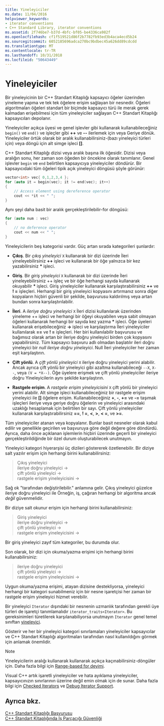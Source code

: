 ```yaml
---
title: Yineleyiciler
ms.date: 11/04/2016
helpviewer_keywords:
- iterator conventions
- C++ Standard Library, iterator conventions
ms.assetid: 2f746be7-b37d-4bfc-bf05-be4336ca982f
ms.openlocfilehash: cf1f519521d86f2b7782fb93ed3b4aca4ecd5b24
ms.sourcegitcommit: 6052185696adca270bc9bdbec45a626dd89cdcdd
ms.translationtype: MT
ms.contentlocale: tr-TR
ms.lasthandoff: 10/31/2018
ms.locfileid: "50643449"
---
```

# <a name="iterators"></a>Yineleyiciler

Bir yineleyicinin bir C++ Standart Kitaplığı kapsayıcı öğeler üzerinden yineleme yapma ve tek tek öğelere erişim sağlayan bir nesnedir. Öğeleri algoritmaları öğeleri standart bir biçimde kapsayıcı türü ile merak gerek kalmadan erişebilmesi için tüm yineleyiciler sağlayan C++ Standart Kitaplığı kapsayıcıları depolanır.

Yineleyiciler açıkça üyesi ve genel işlevler gibi kullanarak kullanabileceğiniz `begin()` ve `end()` ve işleçler gibi **++** ve **--** ilerlemek için veya Geriye dönük. Yineleyiciler örtük olarak bir aralık kullanabilirsiniz-(bazı yineleyici türleri için) veya döngü için alt simge işleci  **\[]**.

C++ Standart Kitaplığı dizisi veya aralık başına ilk öğesidir. Dizisi veya aralığın sonu, her zaman son öğeden bir öncekine olarak tanımlanır. Genel işlevler `begin` ve `end` belirtilen kapsayıcıya yineleyiciler döndürür. Bir kapsayıcıdaki tüm öğeleri tipik açık yineleyici döngüsü şöyle görünür:

```cpp
vector<int> vec{ 0,1,2,3,4 };
for (auto it = begin(vec); it != end(vec); it++)
{
    // Access element using dereference operator
    cout << *it << " ";
}
```

Aynı şeyi daha basit bir aralık gerçekleştirilebilir-for döngüsü:

```cpp
for (auto num : vec)
{
    // no deference operator
    cout << num << " ";
}
```

Yineleyicilerin beş kategorisi vardır. Güç artan sırada kategorileri şunlardır:

- **Çıkış**. Bir *çıkış yineleyici* `X` kullanarak bir dizi üzerinde İleri yineleyebilirsiniz **++** işleci ve kullanarak bir öğe yalnızca bir kez yazabilirsiniz **&ast;** işleci.

- **Giriş**. Bir *giriş yineleyici* `X` kullanarak bir dizi üzerinde İleri yineleyebilirsiniz ++ işleç ve bir öğe herhangi sayıda kullanarak okuyabilir **&ast;** işleci. Giriş yineleyiciler kullanarak karşılaştırabilirsiniz **++** ve **! =** işleçleri. Herhangi bir giriş yineleyici kopyasını artırmanız sonra diğer kopyaların hiçbiri güvenli bir şekilde, başvurusu kaldırılmış veya artan bundan sonra karşılaştırılabilir.

- **İleri**. A *ileriye doğru yineleyici* `X` İleri dizisi kullanılarak üzerinden yineleme ++ işleci ve herhangi bir öğeyi okuyabilen veya sabit olmayan öğeleri kullanarak herhangi bir sayıda kez yazma **&ast;** işleci. Öğe üyeleri kullanarak erişebileceğiniz **->** işleci ve karşılaştırma İleri yineleyiciler kullanılarak **==** ve **! =** işleçleri. Her biri kullanılabilir başvurusu ve bağımsız olarak artan bir ileriye doğru yineleyici birden çok kopyasını yapabilirsiniz. Tüm kapsayıcı başvuru adlı olmadan başlatılır ileri doğru yineleyici bir *null ileriye doğru yineleyici*. Null İleri yineleyiciler her zaman eşit karşılaştırın.

- **Çift yönlü**. A *çift yönlü yineleyici* `X` ileriye doğru yineleyici yerini alabilir. Ancak ayrıca çift yönlü bir yineleyici gibi azaltma kullanabileceği `--X`, `X--`, veya `(V = *X--)`. Öğe üyelere erişmek ve çift yönlü yineleyiciler ileriye doğru Yineleyicilerin aynı şekilde karşılaştırın.

- **Rastgele erişim**. A *rastgele erişim yineleyicisini* `X` çift yönlü bir yineleyici yerini alabilir. Alt simge işleci kullanabileceğiniz bir rastgele erişim yineleyici ile  **\[]** öğelere erişim. Kullanabileceğiniz **+**, **-**, **+=** ve **-=** taşımak işleçleri ileriye veya geriye doğru öğelerin ve yineleyici arasındaki uzaklığı hesaplamak için belirtilen bir sayı. Çift yönlü yineleyiciler kullanarak karşılaştırabilirsiniz **==**, **! =**, **\<**, **>**, **\< =**, ve **>=**.

Tüm yineleyiciler atanan veya kopyalanır. Bunlar basit nesneler olarak kabul edilir ve genellikle geçirilen ve başvuruya göre değil değere göre döndürdü. Ayrıca, daha önce açıklanan işlemlerin hiçbiri üzerinde geçerli bir yineleyici gerçekleştirildiğinde bir özel durum oluşturabilecek unutmayın.

Yineleyici kategori hiyerarşisi üç dizileri göstererek özetlenebilir. Bir diziye salt yazılır erişim için herhangi birini kullanabilirsiniz:

> Çıkış yineleyici<br/>
> ileriye doğru yineleyici -><br/>
> çift yönlü yineleyici -><br/>
> rastgele erişim yineleyicisini -><br/>

Sağ ok "tarafından değiştirilebilir." anlamına gelir. Çıkış yineleyici güzelce ileriye doğru yineleyici ile Örneğin, iş, çağıran herhangi bir algoritma ancak *değil* güvenmelidir.

Bir diziye salt okunur erişim için herhangi birini kullanabilirsiniz:

> Giriş yineleyici<br/>
> ileriye doğru yineleyici -><br/>
> çift yönlü yineleyici -><br/>
> rastgele erişim yineleyicisini -><br/>

Bir giriş yineleyici zayıf tüm kategoriler, bu durumda olur.

Son olarak, bir dizi için okuma/yazma erişimi için herhangi birini kullanabilirsiniz:

> ileriye doğru yineleyici<br/>
> çift yönlü yineleyici -><br/>
> rastgele erişim yineleyicisini -><br/>

Uygun okuma/yazma erişimi, atayan dizisine destekliyorsa, yineleyici herhangi bir kategori sunabilmeniz için bir nesne işaretçisi her zaman bir rastgele erişim yineleyici hizmet verebilir.

Bir yineleyici `Iterator` dışındaki bir nesnenin uzmanlık tarafından gerekli üye türleri de işaretçi tanımlamalıdır `iterator_traits<Iterator>`. Bu gereksinimleri türetilerek karşılanabiliyorsa unutmayın `Iterator` genel temel sınıftan [yineleyici](../standard-library/iterator-struct.md).

Gösterir ve her bir yineleyici kategori sınırlamaları yineleyiciler kapsayıcılar ve C++ Standart Kitaplığı algoritmaları tarafından nasıl kullanıldığını görmek için anlamak önemlidir.

> [!NOTE]
> Yineleyicilerin aralığı kullanarak kullanarak açıkça kaçınabilirsiniz-döngüler için. Daha fazla bilgi için [Range-based for deyimi](../cpp/range-based-for-statement-cpp.md).

Visual C++ artık işaretli yineleyiciler ve hata ayıklama yineleyiciler, kapsayıcınızın sınırlarının üzerine değil emin olmak için de sunar. Daha fazla bilgi için [Checked Iterators](../standard-library/checked-iterators.md) ve [Debug Iterator Support](../standard-library/debug-iterator-support.md).

## <a name="see-also"></a>Ayrıca bkz.

[C++ Standart Kitaplığı Başvurusu](../standard-library/cpp-standard-library-reference.md)<br/>
[C++ Standart Kitaplığında İş Parçacığı Güvenliği](../standard-library/thread-safety-in-the-cpp-standard-library.md)<br/>

